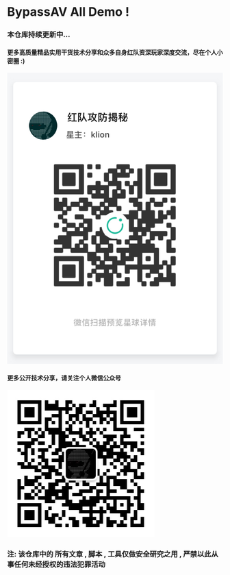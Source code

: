 # BypassAV All Demo !

### 本仓库持续更新中...

#### 更多高质量精品实用干货技术分享和众多自身红队资深玩家深度交流，尽在个人小密圈 :)
<img src="miquan.jpg" />

#### 更多公开技术分享，请关注个人微信公众号
<img src="weixin.jpg" />

### 注: 该仓库中的 所有文章 , 脚本 , 工具仅做安全研究之用 , 严禁以此从事任何未经授权的违法犯罪活动
